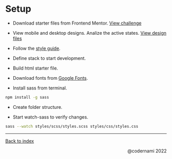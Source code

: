 # Setup

- Download starter files from Frontend Mentor. [View challenge](https://www.frontendmentor.io/challenges/crowdfunding-product-page-7uvcZe7ZR)
- View mobile and desktop designs. Analize the active states. [View design files](./design)
- Follow the [style guide](./style-guide.md).
- Define stack to start development.
- Build html starter file. 
- Download fonts from [Google Fonts](https://fonts.google.com/).

- Install sass from terminal.
```bash
npm install -g sass
```

- Create folder structure.

- Start watch-sass to verify changes.
```bash
sass --watch styles/scss/styles.scss styles/css/styles.css
```

------
[Back to index](../README.md)

<div align= right>
	@codernami 2022	
</div>
